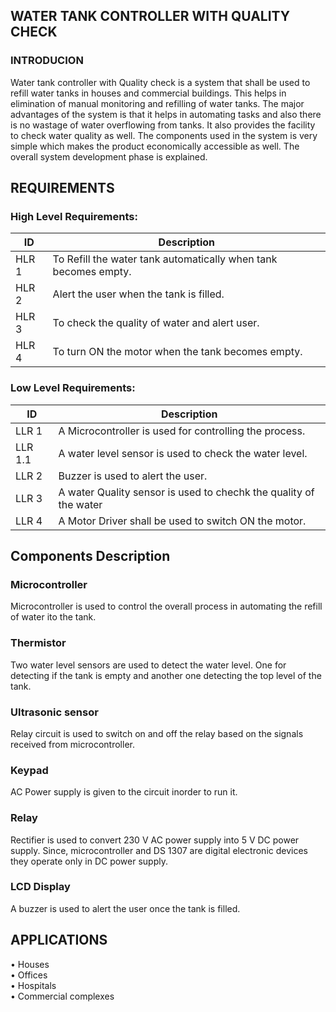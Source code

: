 
##   WATER TANK CONTROLLER WITH QUALITY CHECK

### INTRODUCION
 Water tank controller with Quality check is a system that shall be used to refill water tanks in houses and commercial buildings. This helps in elimination of manual monitoring and refilling of water tanks. The major advantages of the system is that it helps in automating tasks and also there is no wastage of water overflowing from tanks. It also provides the facility to check water quality as well. The components used in the system is very simple which makes the product economically accessible as well. The overall system development phase is explained.
        


## REQUIREMENTS

### High Level Requirements:

ID     | Description
-------| -----------------------------------------
HLR 1  |To Refill the water tank automatically when tank becomes empty.
HLR 2  |Alert the user when the tank is filled.
HLR 3  |To check the quality of water and alert user.
HLR 4  |To turn ON the motor when the tank becomes empty.

### Low Level Requirements:


ID     | Description
-------| -----------------------------------------
LLR 1  |A Microcontroller is used for controlling the process.
LLR 1.1  |A water level sensor is used to check the water level.
LLR 2  |Buzzer is used to alert the user.
LLR 3  |A water Quality sensor is used to chechk the quality of the water
LLR 4  |A Motor Driver shall be used to switch ON the motor.

## Components Description

### Microcontroller
   Microcontroller is used to control the overall process in automating the refill of water ito the tank.

### Thermistor
 Two water level sensors are used to detect the water level. One for detecting if the tank is empty and another one detecting the top level of the tank.

### Ultrasonic sensor
   Relay circuit is used to switch on and off the relay based on the signals received from microcontroller.

### Keypad

AC Power supply is given to the circuit inorder to run it.
  
### Relay
  Rectifier is used to convert 230 V AC power supply into 5 V DC power supply. Since, microcontroller and DS 1307 are digital electronic devices they operate only in DC power supply.

### LCD Display
  A buzzer is used to alert the user once the tank is filled.


## APPLICATIONS
•	Houses  
•	Offices   
•	Hospitals       
•	Commercial complexes   


